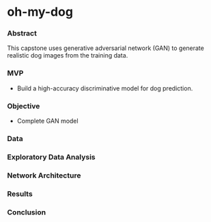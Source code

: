 # oh-my-dog

### Abstract

This capstone uses generative adversarial network (GAN) to generate realistic dog images from the training data. 

### MVP

* Build a high-accuracy discriminative model for dog prediction. 

### Objective

* Complete GAN model

### Data

### Exploratory Data Analysis

### Network Architecture

### Results

### Conclusion

